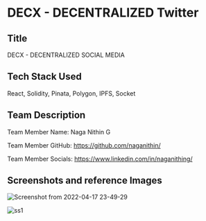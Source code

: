# DECX - DECENTRALIZED Twitter

## Title

DECX - DECENTRALIZED SOCIAL MEDIA


## Tech Stack Used

React, Solidity, Pinata, Polygon, IPFS, Socket

## Team Description

Team Member Name: Naga Nithin G

Team Member GitHub: https://github.com/naganithin/

Team Member Socials: https://www.linkedin.com/in/naganithing/


## Screenshots and reference Images
![Screenshot from 2022-04-17 23-49-29](https://user-images.githubusercontent.com/56812010/163727331-9841827a-1f37-46b7-816d-536bc5d99f5e.png)


![ss1](https://user-images.githubusercontent.com/56812010/163727284-f47d1ce7-ab07-4cd9-9ecb-beb4ae20274a.png)
